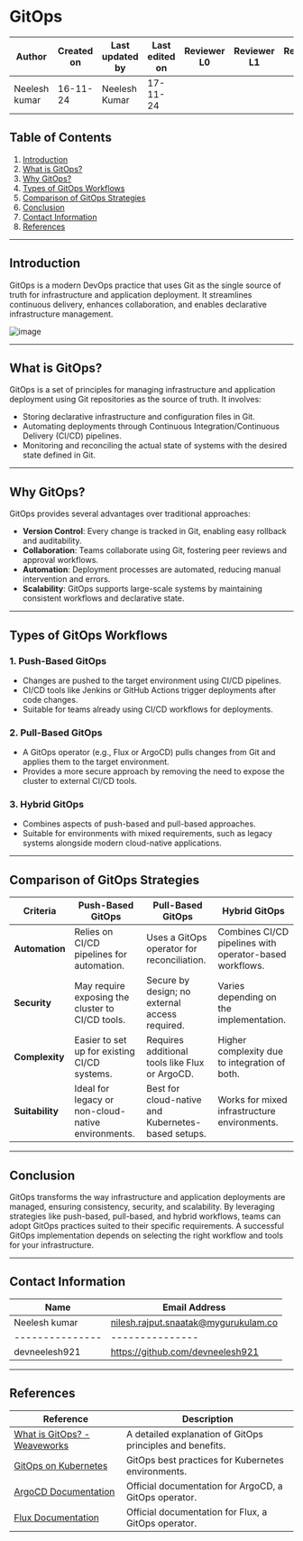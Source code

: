# GitOps 

| **Author** | **Created on** | **Last updated by** | **Last edited on** | **Reviewer L0** |**Reviewer L1** |**Reviewer L2** |
|------------|----------------|----------------------|---------------------|---------------|---------------|---------------|
| Neelesh kumar      | 16-11-24      | Neelesh  Kumar             | 17-11-24           |  | | |

## Table of Contents
1. [Introduction](#introduction)
2. [What is GitOps?](#what-is-gitops)
3. [Why GitOps?](#why-gitops)
4. [Types of GitOps Workflows](#types-of-gitops-workflows)
5. [Comparison of GitOps Strategies](#comparison-of-gitops-strategies)
6. [Conclusion](#conclusion)
7. [Contact Information](#contact-information)
8. [References](#references)

---

## Introduction
GitOps is a modern DevOps practice that uses Git as the single source of truth for infrastructure and application deployment. It streamlines continuous delivery, enhances collaboration, and enables declarative infrastructure management.


![image](https://github.com/user-attachments/assets/0bf0139a-ce8f-407d-9d64-fae6b201a027)





---

## What is GitOps?
GitOps is a set of principles for managing infrastructure and application deployment using Git repositories as the source of truth. It involves:
- Storing declarative infrastructure and configuration files in Git.
- Automating deployments through Continuous Integration/Continuous Delivery (CI/CD) pipelines.
- Monitoring and reconciling the actual state of systems with the desired state defined in Git.

---

## Why GitOps?
GitOps provides several advantages over traditional approaches:
- **Version Control**: Every change is tracked in Git, enabling easy rollback and auditability.
- **Collaboration**: Teams collaborate using Git, fostering peer reviews and approval workflows.
- **Automation**: Deployment processes are automated, reducing manual intervention and errors.
- **Scalability**: GitOps supports large-scale systems by maintaining consistent workflows and declarative state.

---

## Types of GitOps Workflows
### 1. **Push-Based GitOps**
- Changes are pushed to the target environment using CI/CD pipelines.
- CI/CD tools like Jenkins or GitHub Actions trigger deployments after code changes.
- Suitable for teams already using CI/CD workflows for deployments.

### 2. **Pull-Based GitOps**
- A GitOps operator (e.g., Flux or ArgoCD) pulls changes from Git and applies them to the target environment.
- Provides a more secure approach by removing the need to expose the cluster to external CI/CD tools.

### 3. **Hybrid GitOps**
- Combines aspects of push-based and pull-based approaches.
- Suitable for environments with mixed requirements, such as legacy systems alongside modern cloud-native applications.

---

## Comparison of GitOps Strategies
| **Criteria**           | **Push-Based GitOps**                              | **Pull-Based GitOps**                              | **Hybrid GitOps**                              |
|-------------------------|----------------------------------------------------|---------------------------------------------------|------------------------------------------------|
| **Automation**          | Relies on CI/CD pipelines for automation.          | Uses a GitOps operator for reconciliation.        | Combines CI/CD pipelines with operator-based workflows. |
| **Security**            | May require exposing the cluster to CI/CD tools.   | Secure by design; no external access required.    | Varies depending on the implementation.        |
| **Complexity**          | Easier to set up for existing CI/CD systems.       | Requires additional tools like Flux or ArgoCD.    | Higher complexity due to integration of both.  |
| **Suitability**         | Ideal for legacy or non-cloud-native environments. | Best for cloud-native and Kubernetes-based setups.| Works for mixed infrastructure environments.    |

---

## Conclusion
GitOps transforms the way infrastructure and application deployments are managed, ensuring consistency, security, and scalability. By leveraging strategies like push-based, pull-based, and hybrid workflows, teams can adopt GitOps practices suited to their specific requirements. A successful GitOps implementation depends on selecting the right workflow and tools for your infrastructure.

---

## Contact Information
| Name| Email Address      |
|-----|--------------------------|
| Neelesh kumar | nilesh.rajput.snaatak@mygurukulam.co || GitHub | URL |
|---------------|---------------|
|  devneelesh921  |  https://github.com/devneelesh921  |

---

## References
| **Reference**                                    | **Description**                                                                  |
|--------------------------------------------------|----------------------------------------------------------------------------------|
| [What is GitOps? - Weaveworks](https://www.weave.works/technologies/gitops/) | A detailed explanation of GitOps principles and benefits.                      |
| [GitOps on Kubernetes](https://kubernetes.io/docs/concepts/gitops/)         | GitOps best practices for Kubernetes environments.                             |
| [ArgoCD Documentation](https://argo-cd.readthedocs.io/en/stable/)           | Official documentation for ArgoCD, a GitOps operator.                          |
| [Flux Documentation](https://fluxcd.io/docs/)                               | Official documentation for Flux, a GitOps operator.                            |
